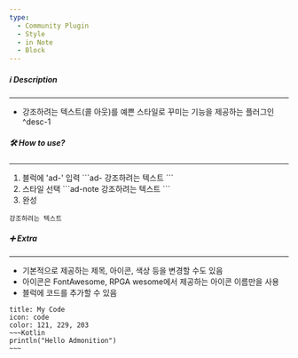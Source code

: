 ```yaml
---
type:
  - Community Plugin
  - Style
  - in Note
  - Block
---
```

##### ℹ️ Description
---
- 강조하려는 텍스트(콜 아웃)를 예쁜 스타일로 꾸미는 기능을 제공하는 플러그인 ^desc-1

##### 🛠️ How to use?
---
1. 블럭에 'ad-' 입력
   \`\`\`ad-
   강조하려는 텍스트
   \`\`\`
2. 스타일 선택
   \`\`\`ad-note
   강조하려는 텍스트
   \`\`\`
3. 완성
```ad-note
강조하려는 텍스트
```

##### ➕ Extra
---
- 기본적으로 제공하는 제목, 아이콘, 색상 등을 변경할 수도 있음
- 아이콘은 FontAwesome, RPGA wesome에서 제공하는 아이콘 이름만을 사용
- 블럭에 코드를 추가할 수 있음
```ad-note
title: My Code
icon: code
color: 121, 229, 203
~~~Kotlin
println("Hello Admonition")
~~~
```
